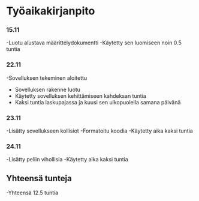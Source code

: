 # Työaikakirjanpito
### 15.11
-Luotu alustava määrittelydokumentti
-Käytetty sen luomiseen noin 0.5 tuntia

### 22.11
-Sovelluksen tekeminen aloitettu
- Sovelluksen rakenne luotu
- Käytetty sovelluksen kehittämiseen kahdeksan tuntia
- Kaksi tuntia laskupajassa ja kuusi sen ulkopuolella samana päivänä

### 23.11
-Lisätty sovellukseen kollisiot
-Formatoitu koodia
-Käytetty aika kaksi tuntia

### 24.11
-Lisätty peliin vihollisia
-Käytetty aika kaksi tuntia

## Yhteensä tunteja
-Yhteensä 12.5 tuntia